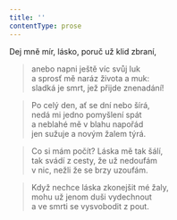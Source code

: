 ```yaml
---
title: ''
contentType: prose
---
```


Dej mně mír, lásko, poruč už klid zbraní,

> anebo napni ještě víc svůj luk  
> a sprosť mě naráz života a muk:  
> sladká je smrt, jež přijde znenadání!

> Po celý den, ať se dní nebo šírá,  
> nedá mi jedno pomyšlení spát  
> a neblahé mě v blahu napořád  
> jen sužuje a novým žalem týrá.

> Co si mám počít? Láska mě tak šálí,  
> tak svádí z cesty, že už nedoufám  
> v nic, nežli že se brzy uzoufám.

> Když nechce láska zkonejšit mé žaly,  
> mohu už jenom duši vydechnout  
> a ve smrti se vysvobodit z pout.
